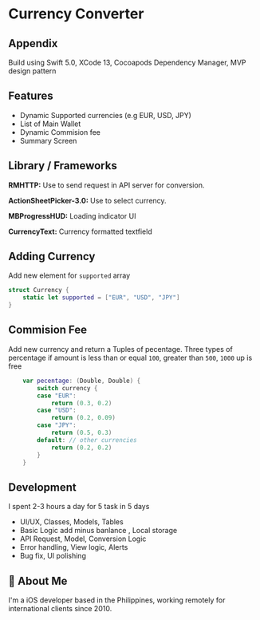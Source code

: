 
# Currency Converter


## Appendix

Build using Swift 5.0, 
XCode 13, Cocoapods Dependency Manager, MVP design pattern


## Features

- Dynamic Supported currencies (e.g EUR, USD, JPY)
- List of Main Wallet
- Dynamic Commision fee
- Summary Screen


## Library / Frameworks

**RMHTTP:** Use to send request in API server for conversion.

**ActionSheetPicker-3.0:** Use to select currency.

**MBProgressHUD:** Loading indicator UI

**CurrencyText:** Currency formatted textfield
## Adding Currency

Add new element for `supported` array
```swift
struct Currency {
    static let supported = ["EUR", "USD", "JPY"]
}
```


## Commision Fee

Add new currency and return a Tuples of pecentage.
Three types of percentage if amount is less than or 
equal `100`, greater than `500`, `1000` up is free


```swift
    var pecentage: (Double, Double) {
        switch currency {
        case "EUR":
            return (0.3, 0.2)
        case "USD":
            return (0.2, 0.09)
        case "JPY":
            return (0.5, 0.3)
        default: // other currencies
            return (0.2, 0.2)
        }
    }
```


## Development

I spent 2-3 hours a day for 5 task in 5 days

- UI/UX, Classes, Models, Tables
- Basic Logic add minus banlance , Local storage
- API Request, Model, Conversion Logic
- Error handling, View logic, Alerts
- Bug fix, UI polishing


## 🚀 About Me
I'm a iOS developer based in the Philippines, working remotely for 
international clients since 2010.

